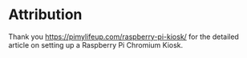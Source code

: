 # Attribution
Thank you <https://pimylifeup.com/raspberry-pi-kiosk/> for the detailed article on setting up a Raspberry Pi Chromium Kiosk.
